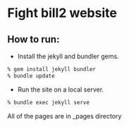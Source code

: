 # Fight bill2 website

## How to run:

- Install the jekyll and bundler gems. 
```bash
% gem install jekyll bundler
% bundle update
```
- Run the site on a local server.
```bash
% bundle exec jekyll serve
```

All of the pages are in _pages directory
